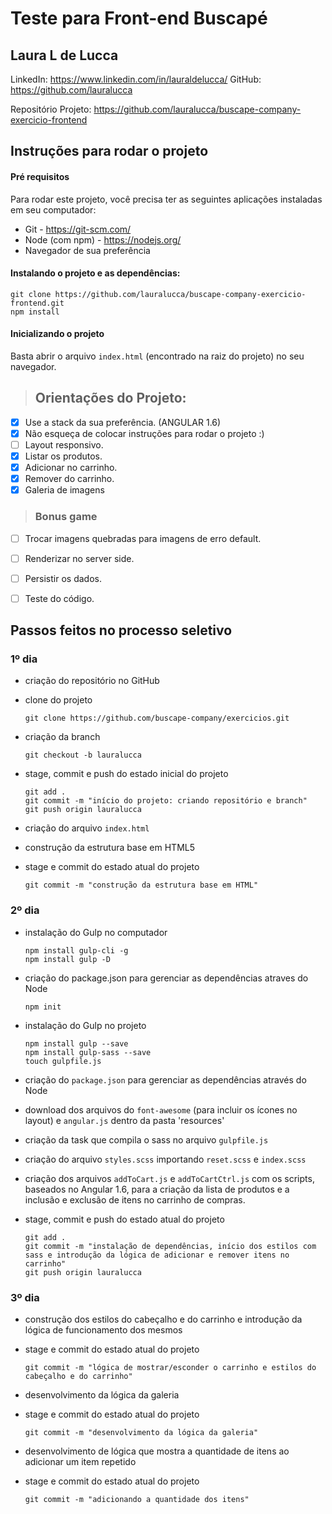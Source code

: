 # Teste para Front-end Buscapé

## Laura L de Lucca

LinkedIn: https://www.linkedin.com/in/lauraldelucca/
GitHub: https://github.com/lauralucca

Repositório Projeto: https://github.com/lauralucca/buscape-company-exercicio-frontend


## Instruções para rodar o projeto

#### Pré requisitos

Para rodar este projeto, você precisa ter as seguintes aplicações instaladas em seu computador:

- Git - https://git-scm.com/
- Node (com npm) - https://nodejs.org/
- Navegador de sua preferência

#### Instalando o projeto e as dependências:

```
git clone https://github.com/lauralucca/buscape-company-exercicio-frontend.git
npm install
```

#### Inicializando o projeto

Basta abrir o arquivo `index.html` (encontrado na raiz do projeto) no seu navegador.

>## Orientações do Projeto:
>
- [x] Use a stack da sua preferência. (ANGULAR 1.6)
- [x] Não esqueça de colocar instruções para rodar o projeto :)
- [ ] Layout responsivo.
- [x] Listar os produtos.
- [x] Adicionar no carrinho.
- [x] Remover do carrinho.
- [x] Galeria de imagens
>
>### Bonus game
>
- [ ] Trocar imagens quebradas para imagens de erro default.
- [ ] Renderizar no server side.
- [ ] Persistir os dados.
- [ ] Teste do código.


## Passos feitos no processo seletivo

### 1º dia

- criação do repositório no GitHub

- clone do projeto 
	```
	git clone https://github.com/buscape-company/exercicios.git
	```

- criação da branch
	```
	git checkout -b lauralucca
	```

- stage, commit e push do estado inicial do projeto
	```
	git add .
	git commit -m "início do projeto: criando repositório e branch"
	git push origin lauralucca
	```

- criação do arquivo `index.html`

- construção da estrutura base em HTML5

- stage e commit do estado atual do projeto 
	```
	git commit -m "construção da estrutura base em HTML"
	```

### 2º dia

- instalação do Gulp no computador
	```
	npm install gulp-cli -g
	npm install gulp -D
	```

- criação do package.json para gerenciar as dependências atraves do Node
	```
	npm init
	```

- instalação do Gulp no projeto
	```
	npm install gulp --save
	npm install gulp-sass --save
	touch gulpfile.js
	```

- criação do `package.json` para gerenciar as dependências através do Node

- download dos arquivos do `font-awesome` (para incluir os ícones no layout) e `angular.js` dentro da pasta 'resources'

- criação da task que compila o sass no arquivo `gulpfile.js`

- criação do arquivo `styles.scss` importando `reset.scss` e `index.scss`

- criação dos arquivos `addToCart.js` e `addToCartCtrl.js` com os scripts, baseados no Angular 1.6, para a criação da lista de produtos e a inclusão e exclusão de itens no carrinho de compras.

- stage, commit e push do estado atual do projeto 
	```
	git add .
	git commit -m "instalação de dependências, início dos estilos com sass e introdução da lógica de adicionar e remover itens no carrinho"
	git push origin lauralucca
	```

### 3º dia

- construção dos estilos do cabeçalho e do carrinho e introdução da lógica de funcionamento dos mesmos

- stage e commit do estado atual do projeto 
	```
	git commit -m "lógica de mostrar/esconder o carrinho e estilos do cabeçalho e do carrinho"
	```

- desenvolvimento da lógica da galeria

- stage e commit do estado atual do projeto 
	```
	git commit -m "desenvolvimento da lógica da galeria"
	```

- desenvolvimento de lógica que mostra a quantidade de itens ao adicionar um item repetido

- stage e commit do estado atual do projeto 
	```
	git commit -m "adicionando a quantidade dos itens"
	```